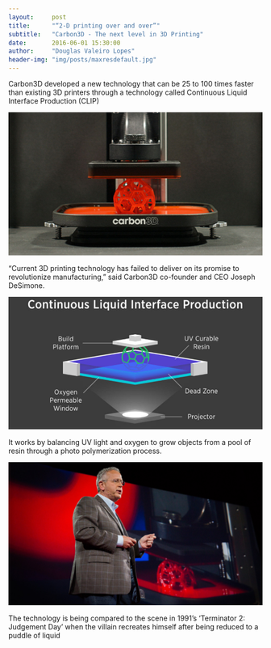 ```yaml
---
layout:     post
title:      "“2-D printing over and over”"
subtitle:   "Carbon3D - The next level in 3D Printing"
date:       2016-06-01 15:30:00
author:     "Douglas Valeiro Lopes"
header-img: "img/posts/maxresdefault.jpg"
---
```


  Carbon3D developed a new technology that can be 25 to 100 times faster than existing 3D printers through a technology called Continuous Liquid Interface Production (CLIP)
  
  ![carbon3d](/img/posts/carbon3d.jpg)
  
 “Current 3D printing technology has failed to deliver on its promise to revolutionize manufacturing,” said Carbon3D co-founder and CEO Joseph DeSimone. 

 ![interface](/img/posts/interface.png)

  It works by balancing UV light and oxygen to grow objects from a pool of resin through a photo polymerization process.
  
 [![bla](/img/posts/bla.jpg)](https://www.youtube.com/watch?v=ihR9SX7dgRo "TED TALKS - Click to Watch!")
  
  The technology is being compared to the scene in 1991’s ‘Terminator 2: Judgement Day’ when the villain recreates himself after being reduced to a puddle of liquid
